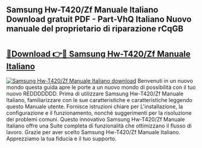 ## Samsung Hw-T420/Zf Manuale Italiano Download gratuit PDF - Part-VhQ Italiano Nuovo manuale del proprietario di riparazione rCqGB

# <h2><a href="http://df9mrt5.blite.top/?on=Samsung+Hw-T420%2fZf+Manuale+Italiano">🔗Download 👉🔴 Samsung Hw-T420/Zf Manuale Italiano</a></h2>

[![Samsung Hw-T420/Zf Manuale Italiano download](https://i.imgur.com/lujVjoI.png)](http://df9mrt5.blite.top/?on=Samsung+Hw-T420%2fZf+Manuale+Italiano)
Benvenuti in un nuovo mondo questa guida apre le porte a un nuovo mondo di possibilità con il tuo nuovo REDDDDDDD. Prima di utilizzare Samsung Hw-T420/Zf Manuale Italiano, familiarizzare con le sue caratteristiche e caratteristiche leggendo questo Manuale utente. Fornisce istruzioni chiare per L'installazione, la configurazione e il funzionamento, nonché suggerimenti per la risoluzione dei problemi comuni. Questo innovativo Samsung Hw-T420/Zf Manuale Italiano offre una Suite completa di funzionalità che ottimizzano il flusso di lavoro. Grazie per aver scelto Samsung Hw-T420/Zf Manuale Italiano. Apprezziamo la tua fiducia e il tuo supporto.
